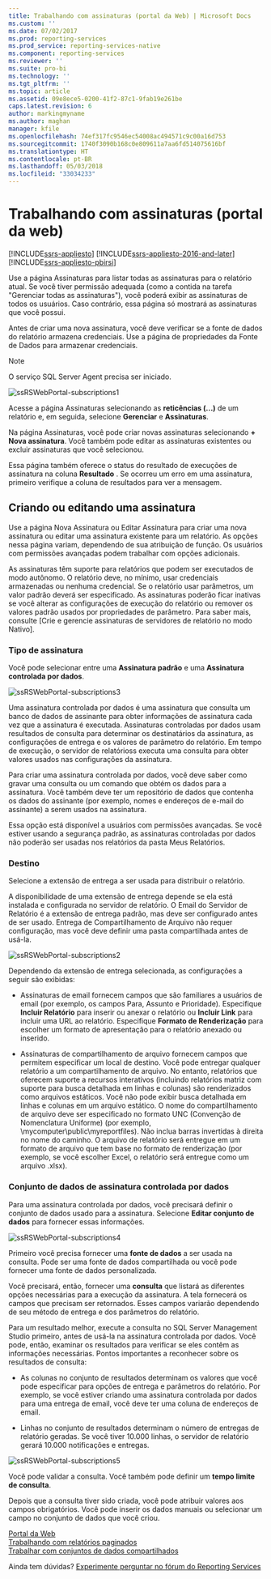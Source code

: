 ```yaml
---
title: Trabalhando com assinaturas (portal da Web) | Microsoft Docs
ms.custom: ''
ms.date: 07/02/2017
ms.prod: reporting-services
ms.prod_service: reporting-services-native
ms.component: reporting-services
ms.reviewer: ''
ms.suite: pro-bi
ms.technology: ''
ms.tgt_pltfrm: ''
ms.topic: article
ms.assetid: 09e8ece5-0200-41f2-87c1-9fab19e261be
caps.latest.revision: 6
author: markingmyname
ms.author: maghan
manager: kfile
ms.openlocfilehash: 74ef317fc9546ec54008ac494571c9c00a16d753
ms.sourcegitcommit: 1740f3090b168c0e809611a7aa6fd514075616bf
ms.translationtype: HT
ms.contentlocale: pt-BR
ms.lasthandoff: 05/03/2018
ms.locfileid: "33034233"
---
```

# <a name="working-with-subscriptions-web-portal"></a>Trabalhando com assinaturas (portal da web)

[!INCLUDE[ssrs-appliesto](../includes/ssrs-appliesto.md)] [!INCLUDE[ssrs-appliesto-2016-and-later](../includes/ssrs-appliesto-2016-and-later.md)] [!INCLUDE[ssrs-appliesto-pbirsi](../includes/ssrs-appliesto-pbirs.md)]

Use a página Assinaturas para listar todas as assinaturas para o relatório atual. Se você tiver permissão adequada (como a contida na tarefa "Gerenciar todas as assinaturas"), você poderá exibir as assinaturas de todos os usuários. Caso contrário, essa página só mostrará as assinaturas que você possui.  
  
Antes de criar uma nova assinatura, você deve verificar se a fonte de dados do relatório armazena credenciais. Use a página de propriedades da Fonte de Dados para armazenar credenciais.  
  
> [!NOTE]
> O serviço SQL Server Agent precisa ser iniciado.   
  
![ssRSWebPortal-subscriptions1](../reporting-services/media/ssrswebportal-subscriptions1.png)  
   
Acesse a página Assinaturas selecionando as **reticências (...)** de um relatório e, em seguida, selecione **Gerenciar** e **Assinaturas**.  
  
Na página Assinaturas, você pode criar novas assinaturas selecionando **+ Nova assinatura**. Você também pode editar as assinaturas existentes ou excluir assinaturas que você selecionou.  
  
Essa página também oferece o status do resultado de execuções de assinatura na coluna **Resultado** . Se ocorreu um erro em uma assinatura, primeiro verifique a coluna de resultados para ver a mensagem.  
  
## <a name="creating-or-editing-a-subscription"></a>Criando ou editando uma assinatura  
Use a página Nova Assinatura ou Editar Assinatura para criar uma nova assinatura ou editar uma assinatura existente para um relatório. As opções nessa página variam, dependendo de sua atribuição de função. Os usuários com permissões avançadas podem trabalhar com opções adicionais.  
  
As assinaturas têm suporte para relatórios que podem ser executados de modo autônomo. O relatório deve, no mínimo, usar credenciais armazenadas ou nenhuma credencial. Se o relatório usar parâmetros, um valor padrão deverá ser especificado. As assinaturas poderão ficar inativas se você alterar as configurações de execução do relatório ou remover os valores padrão usados por propriedades de parâmetro. Para saber mais, consulte [Crie e gerencie assinaturas de servidores de relatório no modo Nativo].  
  
### <a name="type-of-subscription"></a>Tipo de assinatura  
Você pode selecionar entre uma **Assinatura padrão** e uma **Assinatura controlada por dados**.  
  
![ssRSWebPortal-subscriptions3](../reporting-services/media/ssrswebportal-subscriptions3.png)  
   
Uma assinatura controlada por dados é uma assinatura que consulta um banco de dados de assinante para obter informações de assinatura cada vez que a assinatura é executada. Assinaturas controladas por dados usam resultados de consulta para determinar os destinatários da assinatura, as configurações de entrega e os valores de parâmetro do relatório. Em tempo de execução, o servidor de relatórioss executa uma consulta para obter valores usados nas configurações da assinatura.   
  
Para criar uma assinatura controlada por dados, você deve saber como gravar uma consulta ou um comando que obtém os dados para a assinatura. Você também deve ter um repositório de dados que contenha os dados do assinante (por exemplo, nomes e endereços de e-mail do assinante) a serem usados na assinatura.  
  
Essa opção está disponível a usuários com permissões avançadas. Se você estiver usando a segurança padrão, as assinaturas controladas por dados não poderão ser usadas nos relatórios da pasta Meus Relatórios.  
  
### <a name="destination"></a>Destino  
Selecione a extensão de entrega a ser usada para distribuir o relatório.   
  
A disponibilidade de uma extensão de entrega depende se ela está instalada e configurada no servidor de relatório. O Email do Servidor de Relatório é a extensão de entrega padrão, mas deve ser configurado antes de ser usado. Entrega de Compartilhamento de Arquivo não requer configuração, mas você deve definir uma pasta compartilhada antes de usá-la.  
  
![ssRSWebPortal-subscriptions2](../reporting-services/media/ssrswebportal-subscriptions2.png)  
  
Dependendo da extensão de entrega selecionada, as configurações a seguir são exibidas:  
  
-   Assinaturas de email fornecem campos que são familiares a usuários de email (por exemplo, os campos Para, Assunto e Prioridade). Especifique **Incluir Relatório** para inserir ou anexar o relatório ou **Incluir Link** para incluir uma URL ao relatório. Especifique **Formato de Renderização** para escolher um formato de apresentação para o relatório anexado ou inserido.  
  
-   Assinaturas de compartilhamento de arquivo fornecem campos que permitem especificar um local de destino. Você pode entregar qualquer relatório a um compartilhamento de arquivo. No entanto, relatórios que oferecem suporte a recursos interativos (incluindo relatórios matriz com suporte para busca detalhada em linhas e colunas) são renderizados como arquivos estáticos. Você não pode exibir busca detalhada em linhas e colunas em um arquivo estático. O nome do compartilhamento de arquivo deve ser especificado no formato UNC (Convenção de Nomenclatura Uniforme) (por exemplo, \mycomputer\public\myreportfiles). Não inclua barras invertidas à direita no nome do caminho. O arquivo de relatório será entregue em um formato de arquivo que tem base no formato de renderização (por exemplo, se você escolher Excel, o relatório será entregue como um arquivo .xlsx).  
  
### <a name="data-driven-subscription-dataset"></a>Conjunto de dados de assinatura controlada por dados  
Para uma assinatura controlada por dados, você precisará definir o conjunto de dados usado para a assinatura. Selecione **Editar conjunto de dados** para fornecer essas informações.  
  
![ssRSWebPortal-subscriptions4](../reporting-services/media/ssrswebportal-subscriptions4.png)  
  
Primeiro você precisa fornecer uma **fonte de dados** a ser usada na consulta. Pode ser uma fonte de dados compartilhada ou você pode fornecer uma fonte de dados personalizada.  
  
Você precisará, então, fornecer uma **consulta** que listará as diferentes opções necessárias para a execução da assinatura. A tela fornecerá os campos que precisam ser retornados. Esses campos variarão dependendo de seu método de entrega e dos parâmetros do relatório.  
  
Para um resultado melhor, execute a consulta no SQL Server Management Studio primeiro, antes de usá-la na assinatura controlada por dados. Você pode, então, examinar os resultados para verificar se eles contêm as informações necessárias. Pontos importantes a reconhecer sobre os resultados de consulta:  
  
-   As colunas no conjunto de resultados determinam os valores que você pode especificar para opções de entrega e parâmetros do relatório. Por exemplo, se você estiver criando uma assinatura controlada por dados para uma entrega de email, você deve ter uma coluna de endereços de email.  
  
-   Linhas no conjunto de resultados determinam o número de entregas de relatório geradas. Se você tiver 10.000 linhas, o servidor de relatório gerará 10.000 notificações e entregas.  
  
![ssRSWebPortal-subscriptions5](../reporting-services/media/ssrswebportal-subscriptions5.png)  
  
Você pode validar a consulta. Você também pode definir um **tempo limite de consulta**.  
  
Depois que a consulta tiver sido criada, você pode atribuir valores aos campos obrigatórios. Você pode inserir os dados manuais ou selecionar um campo no conjunto de dados que você criou.

[Portal da Web](../reporting-services/web-portal-ssrs-native-mode.md)  
[Trabalhando com relatórios paginados](working-with-paginated-reports-web-portal.md)  
[Trabalhar com conjuntos de dados compartilhados](../reporting-services/work-with-shared-datasets-web-portal.md)

Ainda tem dúvidas? [Experimente perguntar no fórum do Reporting Services](http://go.microsoft.com/fwlink/?LinkId=620231)
